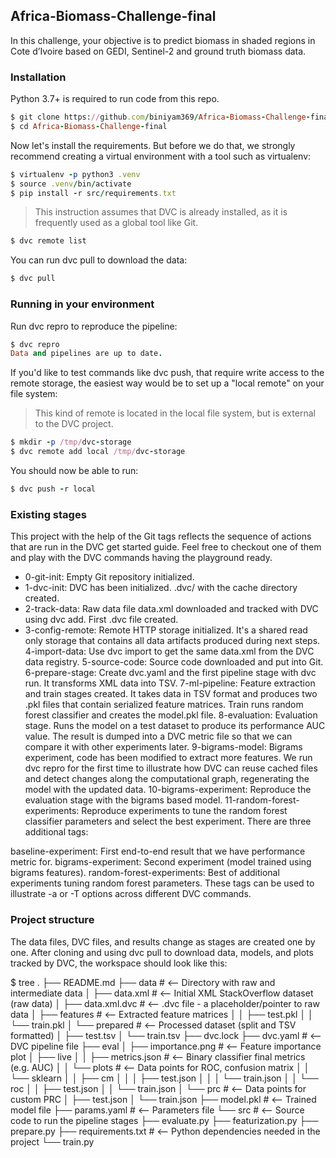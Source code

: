 
## Africa-Biomass-Challenge-final
In this challenge, your objective is to predict biomass in shaded regions in Cote d’Ivoire based on GEDI,
Sentinel-2 and ground truth biomass data.

### Installation
Python 3.7+ is required to run code from this repo.

```ruby
$ git clone https://github.com/biniyam369/Africa-Biomass-Challenge-final.git
$ cd Africa-Biomass-Challenge-final
```
Now let's install the requirements. But before we do that, we strongly recommend creating a virtual 
environment with a tool such as virtualenv:
    
```ruby
$ virtualenv -p python3 .venv
$ source .venv/bin/activate
$ pip install -r src/requirements.txt
```
>This instruction assumes that DVC is already installed, as it is frequently used as a global tool like Git.

```ruby
$ dvc remote list
```

You can run dvc pull to download the data:
    
```ruby
$ dvc pull
```

### Running in your environment
Run dvc repro to reproduce the pipeline:

```ruby
$ dvc repro
Data and pipelines are up to date.
```
If you'd like to test commands like dvc push, that require write access to the remote storage, the easiest way would be to set up a "local remote" on your file system:

>This kind of remote is located in the local file system, but is external to the DVC project.

```ruby
$ mkdir -p /tmp/dvc-storage
$ dvc remote add local /tmp/dvc-storage
```
You should now be able to run:
```ruby
$ dvc push -r local
```

### Existing stages
This project with the help of the Git tags reflects the sequence of actions that are run in the DVC get started guide. 
Feel free to checkout one of them and play with the DVC commands having the playground ready.

- 0-git-init: Empty Git repository initialized.
- 1-dvc-init: DVC has been initialized. .dvc/ with the cache directory created.
- 2-track-data: Raw data file data.xml downloaded and tracked with DVC using dvc add. First .dvc file created.
- 3-config-remote: Remote HTTP storage initialized. It's a shared read only storage that contains all data artifacts produced during next steps.
4-import-data: Use dvc import to get the same data.xml from the DVC data registry.
5-source-code: Source code downloaded and put into Git.
6-prepare-stage: Create dvc.yaml and the first pipeline stage with dvc run. It transforms XML data into TSV.
7-ml-pipeline: Feature extraction and train stages created. It takes data in TSV format and produces two .pkl files that contain serialized feature matrices. Train runs random forest classifier and creates the model.pkl file.
8-evaluation: Evaluation stage. Runs the model on a test dataset to produce its performance AUC value. The result is dumped into a DVC metric file so that we can compare it with other experiments later.
9-bigrams-model: Bigrams experiment, code has been modified to extract more features. We run dvc repro for the first time to illustrate how DVC can reuse cached files and detect changes along the computational graph, regenerating the model with the updated data.
10-bigrams-experiment: Reproduce the evaluation stage with the bigrams based model.
11-random-forest-experiments: Reproduce experiments to tune the random forest classifier parameters and select the best experiment.
There are three additional tags:

baseline-experiment: First end-to-end result that we have performance metric for.
bigrams-experiment: Second experiment (model trained using bigrams features).
random-forest-experiments: Best of additional experiments tuning random forest parameters.
These tags can be used to illustrate -a or -T options across different DVC commands.

### Project structure
The data files, DVC files, and results change as stages are created one by one. After cloning and using dvc pull to download data, models, and plots tracked by DVC, the workspace should look like this:

$ tree
.
├── README.md
├── data                  # <-- Directory with raw and intermediate data
│   ├── data.xml          # <-- Initial XML StackOverflow dataset (raw data)
│   ├── data.xml.dvc      # <-- .dvc file - a placeholder/pointer to raw data
│   ├── features          # <-- Extracted feature matrices
│   │   ├── test.pkl
│   │   └── train.pkl
│   └── prepared          # <-- Processed dataset (split and TSV formatted)
│       ├── test.tsv
│       └── train.tsv
├── dvc.lock
├── dvc.yaml              # <-- DVC pipeline file
├── eval
│   ├── importance.png    # <-- Feature importance plot
│   ├── live
│   │   ├── metrics.json  # <-- Binary classifier final metrics (e.g. AUC)
│   │   └── plots         # <-- Data points for ROC, confusion matrix
│   │       └── sklearn
│   │           ├── cm
│   │           │   ├── test.json
│   │           │   └── train.json
│   │           └── roc
│   │               ├── test.json
│   │               └── train.json
│   └── prc               # <-- Data points for custom PRC
│       ├── test.json
│       └── train.json
├── model.pkl             # <-- Trained model file
├── params.yaml           # <-- Parameters file
└── src                   # <-- Source code to run the pipeline stages
    ├── evaluate.py
    ├── featurization.py
    ├── prepare.py
    ├── requirements.txt  # <-- Python dependencies needed in the project
    └── train.py
